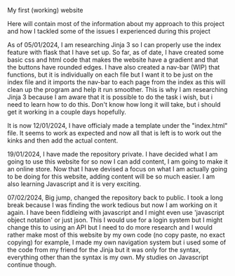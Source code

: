 My first (working) website

Here will contain most of the information about my approach to this project and how I tackled some of the issues I experienced during this project

As of 05/01/2024, I am researching Jinja 3 so I can properly use the index feature with flask that I have set up. So far, as of date, I have created some basic css and html code that makes the website have a gradient and that the buttons have rounded edges. I have also created a nav-bar (WIP) that functions, but it is individually on each file but I want it to be just on the index file and it imports the nav-bar to each page from the index as this will clean up the program and help it run smoother. This is why I am researching Jinja 3 because I am aware that it is possible to do the task i wish, but i need to learn how to do this. Don't know how long it will take, but i should get it working in a couple days hopefully.

It is now 12/01/2024, I have officialy made a template under the "index.html" file. It seems to work as expected and now all that is left is to work out the kinks and then add the actual content.

19/01/2024, I have made the repository private. I have decided what I am going to use this website for so now I can add content, I am going to make it an online store. Now that I have devised a focus on what I am actually going to be doing for this website, adding content will be so much easier. I am also learning Javascript and it is very exciting.

07/02/2024, Big jump, changed the repository back to public. I took a long break because I was finding the work tedious but now I am working on it again. I have been fiddleing with javascript and I might even use 'javascript object notation' or just json. This I would use for a login system but I might change this to using an API but I need to do more research and I would rather make most of this website by my own code (no copy paste, no exact copying) for example, I made my own navigation system but i used some of the code from my friend for the Jinja but it was only for the syntax, everything other than the syntax is my own. My studies on Javascript continue though.